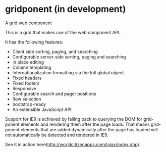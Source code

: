 # gridponent (in development)

A grid web component

This is a grid that makes use of the web component API. 

It has the following features:

- Client side sorting, paging, and searching
- Configurable server-side sorting, paging and searching
- In place editing
- Column templating
- Internationalization formatting via the Intl global object
- Fixed headers
- Fixed footers
- Responsive
- Configurable search and pager positions
- Row selection
- bootstrap-ready
- An extensible JavaScript API

Support for IE9 is achieved by falling back to querying the DOM for grid-ponent elements and rendering them after the page loads.
That means grid-ponent elements that are added dynamically after the page has loaded will not automatically be detected and rendered in IE9.

See it in action here(http://worldcitizenapps.com/lojax/index.php).

